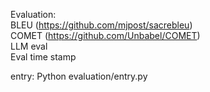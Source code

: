 Evaluation:  
BLEU (https://github.com/mjpost/sacrebleu)  
COMET (https://github.com/Unbabel/COMET)  
LLM eval  
Eval time stamp  

entry: 
Python evaluation/entry.py

